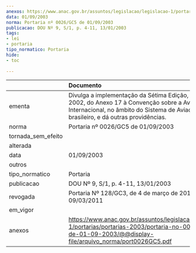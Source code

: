 ```yaml
---
anexos: https://www.anac.gov.br/assuntos/legislacao/legislacao-1/portarias/portarias-2003/portaria-no-0026-gc5-de-01-09-2003/@@display-file/arquivo_norma/port0026GC5.pdf
data: 01/09/2003
norma: Portaria nº 0026/GC5 de 01/09/2003
publicacao: DOU Nº 9, S/1, p. 4-11, 13/01/2003
tags:
- lei
- portaria
tipo_normatico: Portaria
hide: 
- toc 
 
---
```


|                    | Documento                                                                                                                                                                                            |
|:-------------------|:-----------------------------------------------------------------------------------------------------------------------------------------------------------------------------------------------------|
| ementa             | Divulga a implementação da Sétima Edição, de abril de 2002, do Anexo 17 à Convenção sobre a Aviação Civil Internacional, no âmbito do Sistema de Aviação Civil brasileiro, e dá outras providências. |
| norma              | Portaria nº 0026/GC5 de 01/09/2003                                                                                                                                                                   |
| tornada_sem_efeito |                                                                                                                                                                                                      |
| alterada           |                                                                                                                                                                                                      |
| data               | 01/09/2003                                                                                                                                                                                           |
| outros             |                                                                                                                                                                                                      |
| tipo_normatico     | Portaria                                                                                                                                                                                             |
| publicacao         | DOU Nº 9, S/1, p. 4-11, 13/01/2003                                                                                                                                                                   |
| revogada           | Portaria Nº 128/GC3, de 4 de março de 2011 – DOU 09/03/2011                                                                                                                                          |
| em_vigor           |                                                                                                                                                                                                      |
| anexos             | https://www.anac.gov.br/assuntos/legislacao/legislacao-1/portarias/portarias-2003/portaria-no-0026-gc5-de-01-09-2003/@@display-file/arquivo_norma/port0026GC5.pdf                                    |